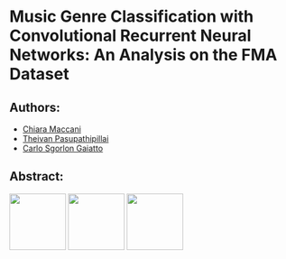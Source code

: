 # Music Genre Classification with Convolutional Recurrent Neural Networks: An Analysis on the FMA Dataset

## Authors:
- [Chiara Maccani](https://github.com/chiaramaccani)
- [Theivan Pasupathipillai](https://github.com/TheivanPasu)
- [Carlo Sgorlon Gaiatto](https://github.com/carlosgorlongaiatto)

## Abstract:

<p float="left">
  <img src="/resources/loss.png" width="100" />
  <img src="/resources/accuracy.png" width="100" /> 
  <img src="/resources/F1_score.png" width="100" />
</p>
